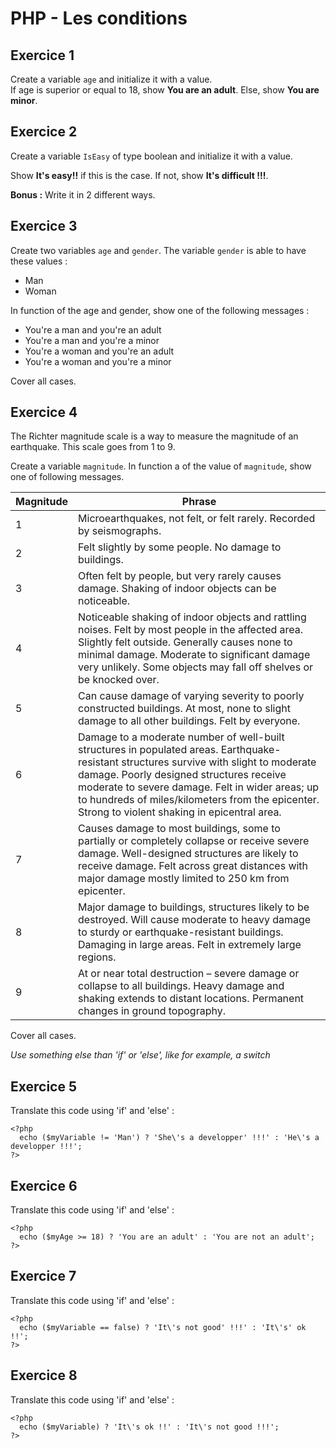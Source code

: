 # PHP - Les conditions
## Exercice 1
Create a variable `age` and initialize it with a value.  
If age is superior or equal to 18, show **You are an adult**.
Else, show **You are minor**.

## Exercice 2
Create a variable `IsEasy` of type boolean and initialize it with a value.  

Show **It's easy!!** if this is the case. If not, show **It's difficult !!!**.  

**Bonus :** Write it in 2 different ways.

## Exercice 3
Create two variables `age` and `gender`. The variable `gender` is able to have these values :
- Man
- Woman  

In function of the age and gender, show one of the following messages :

- You're a man and you're an adult
- You're a man and you're a minor
- You're a woman and you're an adult
- You're a woman and you're a minor

Cover all cases.

## Exercice 4
The Richter magnitude scale is a way to measure the magnitude of an earthquake. This scale goes from 1 to 9.  

Create a variable `magnitude`. In function a of the value of `magnitude`, show one of following messages.  

|Magnitude   |   Phrase|
|------      |    ---|
|1           |   Microearthquakes, not felt, or felt rarely. Recorded by seismographs.|
|2           |   Felt slightly by some people. No damage to buildings.|
|3           |   Often felt by people, but very rarely causes damage. Shaking of indoor objects can be noticeable.|
|4           |   Noticeable shaking of indoor objects and rattling noises. Felt by most people in the affected area. Slightly felt outside. Generally causes none to minimal damage. Moderate to significant damage very unlikely. Some objects may fall off shelves or be knocked over.|
|5           |   Can cause damage of varying severity to poorly constructed buildings. At most, none to slight damage to all other buildings. Felt by everyone.|
|6           |   Damage to a moderate number of well-built structures in populated areas. Earthquake-resistant structures survive with slight to moderate damage. Poorly designed structures receive moderate to severe damage. Felt in wider areas; up to hundreds of miles/kilometers from the epicenter. Strong to violent shaking in epicentral area.|
|7           |   Causes damage to most buildings, some to partially or completely collapse or receive severe damage. Well-designed structures are likely to receive damage. Felt across great distances with major damage mostly limited to 250 km from epicenter.|
|8           |   Major damage to buildings, structures likely to be destroyed. Will cause moderate to heavy damage to sturdy or earthquake-resistant buildings. Damaging in large areas. Felt in extremely large regions.|
|9           |   At or near total destruction – severe damage or collapse to all buildings. Heavy damage and shaking extends to distant locations. Permanent changes in ground topography.  |

Cover all cases.  

*Use something else than 'if' or 'else', like for example, a switch*

## Exercice 5
Translate this code using 'if' and 'else' :  


    <?php
      echo ($myVariable != 'Man') ? 'She\'s a developper' !!!' : 'He\'s a developper !!!';
    ?>

## Exercice 6
Translate this code using 'if' and 'else' :  


    <?php
      echo ($myAge >= 18) ? 'You are an adult' : 'You are not an adult';
    ?>
## Exercice 7
Translate this code using 'if' and 'else' :  


    <?php
      echo ($myVariable == false) ? 'It\'s not good' !!!' : 'It\'s' ok !!';
    ?>
## Exercice 8
Translate this code using 'if' and 'else' :  


    <?php
      echo ($myVariable) ? 'It\'s ok !!' : 'It\'s not good !!!';
    ?>
